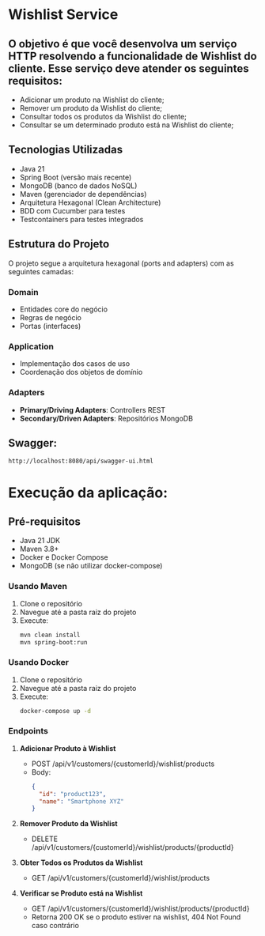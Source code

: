 # Wishlist Service

## O objetivo é que você desenvolva um serviço HTTP resolvendo a funcionalidade de Wishlist do cliente. Esse serviço deve atender os seguintes requisitos:
- Adicionar um produto na Wishlist do cliente;
- Remover um produto da Wishlist do cliente;
- Consultar todos os produtos da Wishlist do cliente;
- Consultar se um determinado produto está na Wishlist do
  cliente;

## Tecnologias Utilizadas
- Java 21
- Spring Boot (versão mais recente)
- MongoDB (banco de dados NoSQL)
- Maven (gerenciador de dependências)
- Arquitetura Hexagonal (Clean Architecture)
- BDD com Cucumber para testes
- Testcontainers para testes integrados

## Estrutura do Projeto
O projeto segue a arquitetura hexagonal (ports and adapters) com as seguintes camadas:

### Domain
- Entidades core do negócio
- Regras de negócio
- Portas (interfaces)

### Application
- Implementação dos casos de uso
- Coordenação dos objetos de domínio

### Adapters
- **Primary/Driving Adapters**: Controllers REST
- **Secondary/Driven Adapters**: Repositórios MongoDB

## Swagger:
```
http://localhost:8080/api/swagger-ui.html
```

# Execução da aplicação:

## Pré-requisitos
- Java 21 JDK
- Maven 3.8+
- Docker e Docker Compose
- MongoDB (se não utilizar docker-compose)

### Usando Maven
1. Clone o repositório
2. Navegue até a pasta raiz do projeto
3. Execute:
   ```bash
   mvn clean install
   mvn spring-boot:run
   ```

### Usando Docker
1. Clone o repositório
2. Navegue até a pasta raiz do projeto
3. Execute:
   ```bash
   docker-compose up -d
   ```

### Endpoints

1. **Adicionar Produto à Wishlist**
   - POST /api/v1/customers/{customerId}/wishlist/products
   - Body:
     ```json
     {
       "id": "product123",
       "name": "Smartphone XYZ"
     }
     ```

2. **Remover Produto da Wishlist**
   - DELETE /api/v1/customers/{customerId}/wishlist/products/{productId}

3. **Obter Todos os Produtos da Wishlist**
   - GET /api/v1/customers/{customerId}/wishlist/products

4. **Verificar se Produto está na Wishlist**
   - GET /api/v1/customers/{customerId}/wishlist/products/{productId}
   - Retorna 200 OK se o produto estiver na wishlist, 404 Not Found caso contrário